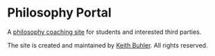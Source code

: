# Philosophy Portal

A [philosophy coaching site](/philosophy) for students and interested third parties.

The site is created and maintained by [Keith Buhler](/). All rights reserved.
